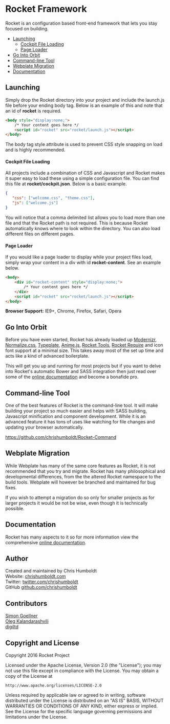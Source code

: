 # Rocket Framework
Rocket is an configuration based front-end framework that lets you stay focused on building.

* [Launching](#launching)
   * [Cockpit File Loading](#cockpit-file-loading)
   * [Page Loader](#page-loader)
* [Go Into Orbit](#go-into-orbit)
* [Command-line Tool](#command-line-tool)
* [Webplate Migration](#webplate-migration)
* [Documentation](#documentation)

## Launching
Simply drop the Rocket directory into your project and include the launch.js file before your ending body tag. Below is an example of this and note that an id of **rocket** is required.

```html
<body style="display:none;">
    /* Your content goes here */
    <script id="rocket" src="rocket/launch.js"></script>
</body>
```

The body tag style attribute is used to prevent CSS style snapping on load and is highly recommended.

#### Cockpit File Loading
All projects include a combination of CSS and Javascript and Rocket makes it super easy to load these using a simple configuration file. You can find this file at <b>rocket/cockpit.json</b>. Below is a basic example.

```json
{
   "css": ["welcome.css", "theme.css"],
   "js": ["welcome.js"]
}
```

You will notice that a comma delimited list allows you to load more than one file and that the Rocket path is not required. This is because Rocket automatically knows where to look within the directory. You can also load different files on different pages.

#### Page Loader
If you would like a page loader to display while your project files load, simply wrap your content in a div with id **rocket-content**. See an example below.

```html
<body>
    <div id="rocket-content" style="display:none;">
        /* Your content goes here */
    </div>
    <script id="rocket" src="rocket/launch.js"></script>
</body>
```

**Browser Support:** IE9+, Chrome, Firefox, Safari, Opera

## Go Into Orbit
Before you have even started, Rocket has already loaded up [Modernizr](https://modernizr.com/), [Normalize.css](https://necolas.github.io/normalize.css/), [Typeplate](http://typeplate.com/), [Anime.js](http://anime-js.com/), [Rocket Tools](https://github.com/chrishumboldt/Rocket-Tools), [Rocket Require](https://github.com/chrishumboldt/Rocket-Require) and icon font support at a minimal size. This takes away most of the set up time and acts like a kind of advanced boilerplate.

This will get you up and running for most projects but if you want to delve into Rocket's automatic Bower and SASS integration then just read over some of the [online documentation](http://getrocket.io/documentation) and become a bonafide pro.

## Command-line Tool
One of the best features of Rocket is the command-line tool. It will make building your project so much easier and helps with SASS building, Javascript minification and component development. While it is an advanced feature it has tons of uses like watching for file changes and updating your browser automatically.

https://github.com/chrishumboldt/Rocket-Command

## Webplate Migration
While Webplate has many of the same core features as Rocket, it is not recommended that you try and migrate. Rocket has many philosophical and developmental differences, from the the altered Rocket namespace to the build tools. Webplate will however be branched and maintained for bug fixes.

If you wish to attempt a migration do so only for smaller projects as for larger projects it would be not be wise, even though it is technically possible.

## Documentation
Rocket has many aspects to it so for more information view the comprehensive [online documentation](http://getrocket.io/documentation).

## Author
Created and maintained by Chris Humboldt<br>
Website: <a href="http://chrishumboldt.com/">chrishumboldt.com</a><br>
Twitter: <a href="https://twitter.com/chrishumboldt">twitter.com/chrishumboldt</a><br>
GitHub <a href="https://github.com/chrishumboldt">github.com/chrishumboldt</a><br>

## Contributors
<a href="https://github.com/simeydotme">Simon Goellner</a><br>
<a href="https://github.com/V1RTUOZ">Oleg Kalandarashvili</a><br>
<a href="https://github.com/digiltd">digiltd</a>

## Copyright and License
Copyright 2016 Rocket Project

Licensed under the Apache License, Version 2.0 (the "License");
you may not use this file except in compliance with the License.
You may obtain a copy of the License at

    http://www.apache.org/licenses/LICENSE-2.0

Unless required by applicable law or agreed to in writing, software
distributed under the License is distributed on an "AS IS" BASIS,
WITHOUT WARRANTIES OR CONDITIONS OF ANY KIND, either express or implied.
See the License for the specific language governing permissions and
limitations under the License.
